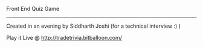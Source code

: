 Front End Quiz Game

___________________

Created in an evening by Siddharth Joshi (for a technical interview :) )

Play it Live @ http://tradetrivia.bitballoon.com/
